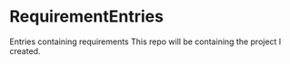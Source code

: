 # RequirementEntries
Entries containing requirements
This repo will be containing the project I created.
